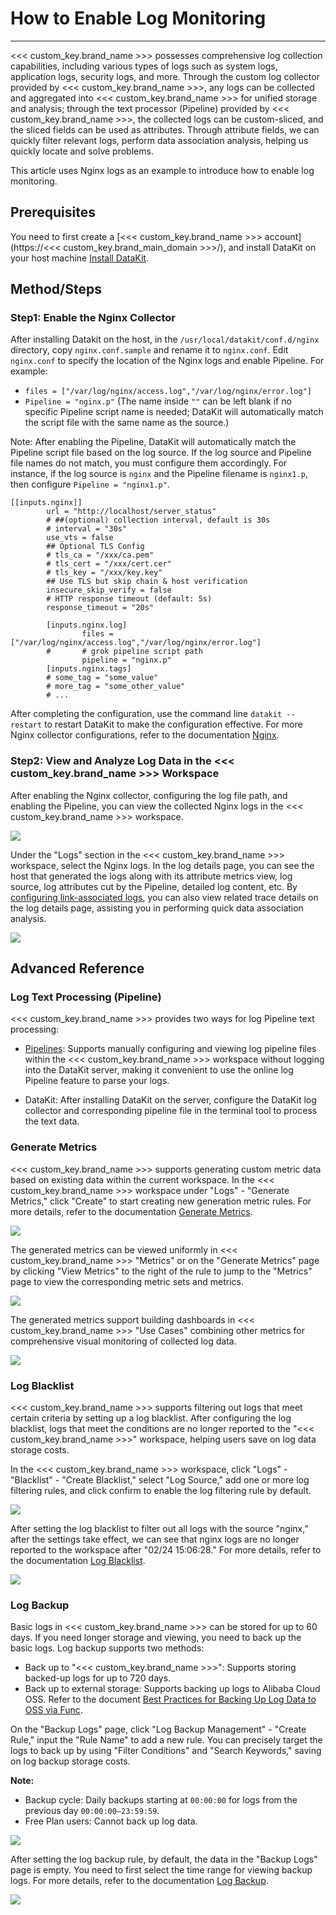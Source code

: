 # How to Enable Log Monitoring
---

<<< custom_key.brand_name >>> possesses comprehensive log collection capabilities, including various types of logs such as system logs, application logs, security logs, and more. Through the custom log collector provided by <<< custom_key.brand_name >>>, any logs can be collected and aggregated into <<< custom_key.brand_name >>> for unified storage and analysis; through the text processor (Pipeline) provided by <<< custom_key.brand_name >>>, the collected logs can be custom-sliced, and the sliced fields can be used as attributes. Through attribute fields, we can quickly filter relevant logs, perform data association analysis, helping us quickly locate and solve problems.

This article uses Nginx logs as an example to introduce how to enable log monitoring.

## Prerequisites

You need to first create a [<<< custom_key.brand_name >>> account](https://<<< custom_key.brand_main_domain >>>/), and install DataKit on your host machine [Install DataKit](../datakit/datakit-install.md).

## Method/Steps

### Step1: Enable the Nginx Collector

After installing Datakit on the host, in the `/usr/local/datakit/conf.d/nginx` directory, copy `nginx.conf.sample` and rename it to `nginx.conf`. Edit `nginx.conf` to specify the location of the Nginx logs and enable Pipeline. For example:

- `files = ["/var/log/nginx/access.log","/var/log/nginx/error.log"]`
- `Pipeline = "nginx.p"` (The name inside `""` can be left blank if no specific Pipeline script name is needed; DataKit will automatically match the script file with the same name as the source.)

Note: After enabling the Pipeline, DataKit will automatically match the Pipeline script file based on the log source. If the log source and Pipeline file names do not match, you must configure them accordingly. For instance, if the log source is `nginx` and the Pipeline filename is `nginx1.p`, then configure `Pipeline = "nginx1.p"`.

```
[[inputs.nginx]]
        url = "http://localhost/server_status"
        # ##(optional) collection interval, default is 30s
        # interval = "30s"
        use_vts = false
        ## Optional TLS Config
        # tls_ca = "/xxx/ca.pem"
        # tls_cert = "/xxx/cert.cer"
        # tls_key = "/xxx/key.key"
        ## Use TLS but skip chain & host verification
        insecure_skip_verify = false
        # HTTP response timeout (default: 5s)
        response_timeout = "20s"

        [inputs.nginx.log]
                files = ["/var/log/nginx/access.log","/var/log/nginx/error.log"]
        #       # grok pipeline script path
                pipeline = "nginx.p"
        [inputs.nginx.tags]
        # some_tag = "some_value"
        # more_tag = "some_other_value"
        # ...
```

After completing the configuration, use the command line `datakit --restart` to restart DataKit to make the configuration effective. For more Nginx collector configurations, refer to the documentation [Nginx](../integrations/nginx.md).

### Step2: View and Analyze Log Data in the <<< custom_key.brand_name >>> Workspace

After enabling the Nginx collector, configuring the log file path, and enabling the Pipeline, you can view the collected Nginx logs in the <<< custom_key.brand_name >>> workspace.

![](img/13.log_2.png)

Under the "Logs" section in the <<< custom_key.brand_name >>> workspace, select the Nginx logs. In the log details page, you can see the host that generated the logs along with its attribute metrics view, log source, log attributes cut by the Pipeline, detailed log content, etc. By [configuring link-associated logs](../application-performance-monitoring/collection/connect-log/index.md), you can also view related trace details on the log details page, assisting you in performing quick data association analysis.

![](img/13.log_1.png)

## Advanced Reference

### Log Text Processing (Pipeline)

<<< custom_key.brand_name >>> provides two ways for log Pipeline text processing:

- [Pipelines](../pipeline/index.md): Supports manually configuring and viewing log pipeline files within the <<< custom_key.brand_name >>> workspace without logging into the DataKit server, making it convenient to use the online log Pipeline feature to parse your logs.

- DataKit: After installing DataKit on the server, configure the DataKit log collector and corresponding pipeline file in the terminal tool to process the text data.

### Generate Metrics

<<< custom_key.brand_name >>> supports generating custom metric data based on existing data within the current workspace. In the <<< custom_key.brand_name >>> workspace under "Logs" - "Generate Metrics," click "Create" to start creating new generation metric rules. For more details, refer to the documentation [Generate Metrics](../metrics/generate-metrics.md).

![](img/13.log_9.png)

The generated metrics can be viewed uniformly in <<< custom_key.brand_name >>> "Metrics" or on the "Generate Metrics" page by clicking "View Metrics" to the right of the rule to jump to the "Metrics" page to view the corresponding metric sets and metrics.

![](img/13.log_9.1.png)

The generated metrics support building dashboards in <<< custom_key.brand_name >>> "Use Cases" combining other metrics for comprehensive visual monitoring of collected log data.

![](img/13.log_9.2.png)

### Log Blacklist

<<< custom_key.brand_name >>> supports filtering out logs that meet certain criteria by setting up a log blacklist. After configuring the log blacklist, logs that meet the conditions are no longer reported to the "<<< custom_key.brand_name >>>" workspace, helping users save on log data storage costs.

In the <<< custom_key.brand_name >>> workspace, click "Logs" - "Blacklist" - "Create Blacklist," select "Log Source," add one or more log filtering rules, and click confirm to enable the log filtering rule by default.

![](img/13.log_3.png)

After setting the log blacklist to filter out all logs with the source "nginx," after the settings take effect, we can see that nginx logs are no longer reported to the workspace after "02/24 15:06:28." For more details, refer to the documentation [Log Blacklist](../logs/blacklist.md).

![](img/13.log_4.1.png)

### Log Backup

Basic logs in <<< custom_key.brand_name >>> can be stored for up to 60 days. If you need longer storage and viewing, you need to back up the basic logs. Log backup supports two methods:

- Back up to "<<< custom_key.brand_name >>>": Supports storing backed-up logs for up to 720 days.
- Back up to external storage: Supports backing up logs to Alibaba Cloud OSS. Refer to the document [Best Practices for Backing Up Log Data to OSS via Func](../best-practices/partner/log-backup-to-oss-by-func.md).

On the "Backup Logs" page, click "Log Backup Management" - "Create Rule," input the "Rule Name" to add a new rule. You can precisely target the logs to back up by using "Filter Conditions" and "Search Keywords," saving on log backup storage costs.

**Note:**

- Backup cycle: Daily backups starting at `00:00:00` for logs from the previous day `00:00:00—23:59:59`.
- Free Plan users: Cannot back up log data.

![](img/13.log_6.png)

After setting the log backup rule, by default, the data in the "Backup Logs" page is empty. You need to first select the time range for viewing backup logs. For more details, refer to the documentation [Log Backup](../management/backup/index.md).

![](img/13.log_10.1.png)
